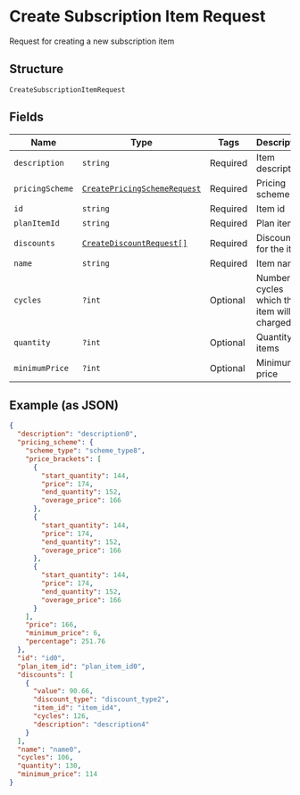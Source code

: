 
# Create Subscription Item Request

Request for creating a new subscription item

## Structure

`CreateSubscriptionItemRequest`

## Fields

| Name | Type | Tags | Description | Getter | Setter |
|  --- | --- | --- | --- | --- | --- |
| `description` | `string` | Required | Item description | getDescription(): string | setDescription(string description): void |
| `pricingScheme` | [`CreatePricingSchemeRequest`](../../doc/models/create-pricing-scheme-request.md) | Required | Pricing scheme | getPricingScheme(): CreatePricingSchemeRequest | setPricingScheme(CreatePricingSchemeRequest pricingScheme): void |
| `id` | `string` | Required | Item id | getId(): string | setId(string id): void |
| `planItemId` | `string` | Required | Plan item id | getPlanItemId(): string | setPlanItemId(string planItemId): void |
| `discounts` | [`CreateDiscountRequest[]`](../../doc/models/create-discount-request.md) | Required | Discounts for the item | getDiscounts(): array | setDiscounts(array discounts): void |
| `name` | `string` | Required | Item name | getName(): string | setName(string name): void |
| `cycles` | `?int` | Optional | Number of cycles which the item will be charged | getCycles(): ?int | setCycles(?int cycles): void |
| `quantity` | `?int` | Optional | Quantity of items | getQuantity(): ?int | setQuantity(?int quantity): void |
| `minimumPrice` | `?int` | Optional | Minimum price | getMinimumPrice(): ?int | setMinimumPrice(?int minimumPrice): void |

## Example (as JSON)

```json
{
  "description": "description0",
  "pricing_scheme": {
    "scheme_type": "scheme_type8",
    "price_brackets": [
      {
        "start_quantity": 144,
        "price": 174,
        "end_quantity": 152,
        "overage_price": 166
      },
      {
        "start_quantity": 144,
        "price": 174,
        "end_quantity": 152,
        "overage_price": 166
      },
      {
        "start_quantity": 144,
        "price": 174,
        "end_quantity": 152,
        "overage_price": 166
      }
    ],
    "price": 166,
    "minimum_price": 6,
    "percentage": 251.76
  },
  "id": "id0",
  "plan_item_id": "plan_item_id0",
  "discounts": [
    {
      "value": 90.66,
      "discount_type": "discount_type2",
      "item_id": "item_id4",
      "cycles": 126,
      "description": "description4"
    }
  ],
  "name": "name0",
  "cycles": 106,
  "quantity": 130,
  "minimum_price": 114
}
```

